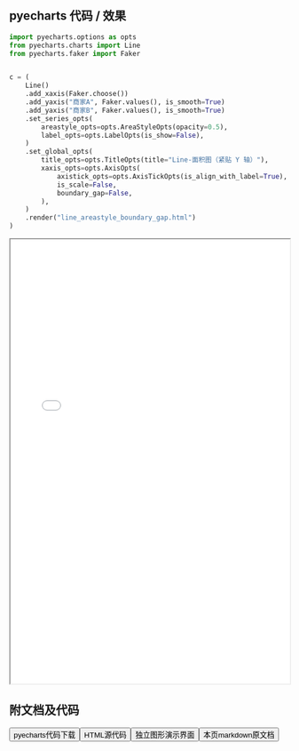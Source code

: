 
## pyecharts 代码 / 效果

```python
import pyecharts.options as opts
from pyecharts.charts import Line
from pyecharts.faker import Faker


c = (
    Line()
    .add_xaxis(Faker.choose())
    .add_yaxis("商家A", Faker.values(), is_smooth=True)
    .add_yaxis("商家B", Faker.values(), is_smooth=True)
    .set_series_opts(
        areastyle_opts=opts.AreaStyleOpts(opacity=0.5),
        label_opts=opts.LabelOpts(is_show=False),
    )
    .set_global_opts(
        title_opts=opts.TitleOpts(title="Line-面积图（紧贴 Y 轴）"),
        xaxis_opts=opts.AxisOpts(
            axistick_opts=opts.AxisTickOpts(is_align_with_label=True),
            is_scale=False,
            boundary_gap=False,
        ),
    )
    .render("line_areastyle_boundary_gap.html")
)

```

<iframe width="100%" height="800px" src="/pyecharts/Line/line_areastyle_boundary_gap.html"></iframe>

## 附文档及代码

<a href="https://cdn.jsdelivr.net/gh/wfy-belief/python/docs/pyecharts/Line/line_areastyle_boundary_gap.py"><button class="mybutton">pyecharts代码下载</button></a><a href="https://cdn.jsdelivr.net/gh/wfy-belief/python/docs/pyecharts/Line/line_areastyle_boundary_gap.html"><button class="mybutton">HTML源代码</button></a><a href="https://python.wfyblog.cn/pyecharts/Line/line_areastyle_boundary_gap.html"><button class="mybutton">独立图形演示界面</button></a><a href="https://cdn.jsdelivr.net/gh/wfy-belief/python/docs/pyecharts/Line/line_areastyle_boundary_gap.md"><button class="mybutton">本页markdown原文档</button></a>